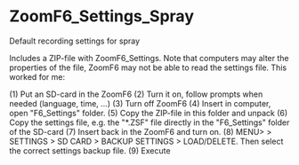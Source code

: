 # ZoomF6_Settings_Spray
Default recording settings for spray

Includes a ZIP-file with ZoomF6_Settings.
Note that computers may alter the properties of the file, ZoomF6 may not be able to read the settings file.
This worked for me:

(1) Put an SD-card in the ZoomF6
(2) Turn it on, follow prompts when needed (language, time, ...)
(3) Turn off ZoomF6
(4) Insert in computer, open "F6_Settings" folder. 
(5) Copy the ZIP-file in this folder and unpack
(6) Copy the settings file, e.g. the "*.ZSF" file directly in the "F6_Settings" folder of the SD-card
(7) Insert back in the ZoomF6 and turn on.
(8) MENU> > SETTINGS > SD CARD > BACKUP SETTINGS > LOAD/DELETE. Then select the correct settings backup file.
(9) Execute
